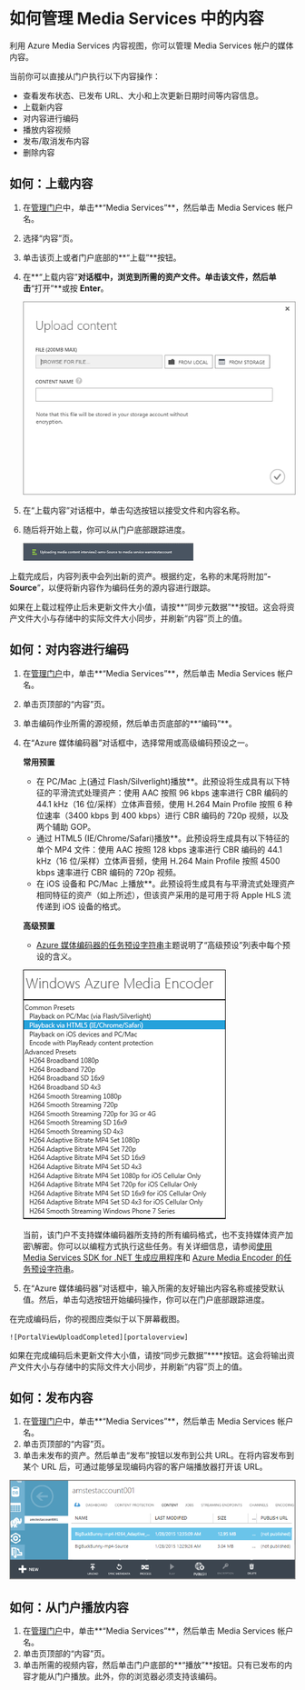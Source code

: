 <properties linkid="manage-services-mediaservices-manage-media-services-content" urlDisplayName="How to manage media content" pageTitle="How to manage media content - Azure Media Services" metaKeywords="" description="Learn how to manage your media content in Azure Media Services." metaCanonical="" services="media-services" documentationCenter="" title="How to Manage Content in Media Services" authors="migree" solutions="" manager="" editor="" />
<tags ms.service="media-services"
    ms.date=""
    wacn.date=""
    />

如何管理 Media Services 中的内容
================================

利用 Azure Media Services 内容视图，你可以管理 Media Services 帐户的媒体内容。

当前你可以直接从门户执行以下内容操作：

-   查看发布状态、已发布 URL、大小和上次更新日期时间等内容信息。
-   上载新内容
-   对内容进行编码
-   播放内容视频
-   发布/取消发布内容
-   删除内容

如何：上载内容
--------------

1.  在[管理门户](http://go.microsoft.com/fwlink/?LinkID=256666&clcid=0x409)中，单击**“Media Services”**，然后单击 Media Services 帐户名。
2.  选择“内容”页。
3.  单击该页上或者门户底部的**“上载”**按钮。
4.  在**“上载内容”**对话框中，浏览到所需的资产文件。单击该文件，然后单击**“打开”**或按 **Enter**。

    ![UploadContentDialog](./media/media-services-manage-content/UploadContent.png)

5.  在“上载内容”对话框中，单击勾选按钮以接受文件和内容名称。
6.  随后将开始上载，你可以从门户底部跟踪进度。

    ![JobStatus](./media/media-services-manage-content/Status.png)

上载完成后，内容列表中会列出新的资产。根据约定，名称的末尾将附加“**-Source**”，以便将新内容作为编码任务的源内容进行跟踪。

如果在上载过程停止后未更新文件大小值，请按**“同步元数据”**按钮。这会将资产文件大小与存储中的实际文件大小同步，并刷新“内容”页上的值。

如何：对内容进行编码
--------------------

1.  在[管理门户](http://go.microsoft.com/fwlink/?LinkID=256666&clcid=0x409)中，单击**“Media Services”**，然后单击 Media Services 帐户名。
2.  单击页顶部的“内容”页。
3.  单击编码作业所需的源视频，然后单击页底部的**“编码”**。
4.  在“Azure 媒体编码器”对话框中，选择常用或高级编码预设之一。

    **常用预置**

    -   在 PC/Mac 上(通过 Flash/Silverlight)播放\*\*。此预设将生成具有以下特征的平滑流式处理资产：使用 AAC 按照 96 kbps 速率进行 CBR 编码的 44.1 kHz（16 位/采样）立体声音频，使用 H.264 Main Profile 按照 6 种位速率（3400 kbps 到 400 kbps）进行 CBR 编码的 720p 视频，以及两个辅助 GOP。
    -   通过 HTML5 (IE/Chrome/Safari)播放\*\*。此预设将生成具有以下特征的单个 MP4 文件：使用 AAC 按照 128 kbps 速率进行 CBR 编码的 44.1 kHz（16 位/采样）立体声音频，使用 H.264 Main Profile 按照 4500 kbps 速率进行 CBR 编码的 720p 视频。
    -   在 iOS 设备和 PC/Mac 上播放\*\*。此预设将生成具有与平滑流式处理资产相同特征的资产（如上所述），但该资产采用的是可用于将 Apple HLS 流传递到 iOS 设备的格式。

    **高级预置**

    -   [Azure 媒体编码器的任务预设字符串](http://go.microsoft.com/fwlink/?LinkId=270865)主题说明了“高级预设”列表中每个预设的含义。

    ![EncoderDialog](./media/media-services-manage-content/EncoderDialog2.png)

    当前，该门户不支持媒体编码器所支持的所有编码格式，也不支持媒体资产加密\\解密。你可以以编程方式执行这些任务。有关详细信息，请参阅[使用 Media Services SDK for .NET 生成应用程序](http://go.microsoft.com/fwlink/?LinkId=270866)和 [Azure Media Encoder 的任务预设字符串](http://go.microsoft.com/fwlink/?LinkId=270865)。

5.  在“Azure 媒体编码器”对话框中，输入所需的友好输出内容名称或接受默认值。然后，单击勾选按钮开始编码操作，你可以在门户底部跟踪进度。

在完成编码后，你的视图应类似于以下屏幕截图。

	![PortalViewUploadCompleted][portaloverview]

如果在完成编码后未更新文件大小值，请按“同步元数据”****按钮。这会将输出资产文件大小与存储中的实际文件大小同步，并刷新“内容”页上的值。

如何：发布内容
--------------

1.  在[管理门户](http://go.microsoft.com/fwlink/?LinkID=256666&clcid=0x409)中，单击**“Media Services”**，然后单击 Media Services 帐户名。
2.  单击页顶部的“内容”页。
3.  单击未发布的资产。然后单击“发布”按钮以发布到公共 URL。在将内容发布到某个 URL 后，可通过能够呈现编码内容的客户端播放器打开该 URL。

![PublishedContent](./media/media-services-manage-content/media-services-upload-content-published.png)

如何：从门户播放内容
--------------------

1.  在[管理门户](http://go.microsoft.com/fwlink/?LinkID=256666&clcid=0x409)中，单击**“Media Services”**，然后单击 Media Services 帐户名。
2.  单击页顶部的“内容”页。
3.  单击所需的视频内容，然后单击门户底部的**“播放”**按钮。只有已发布的内容才能从门户播放。此外，你的浏览器必须支持该编码。

